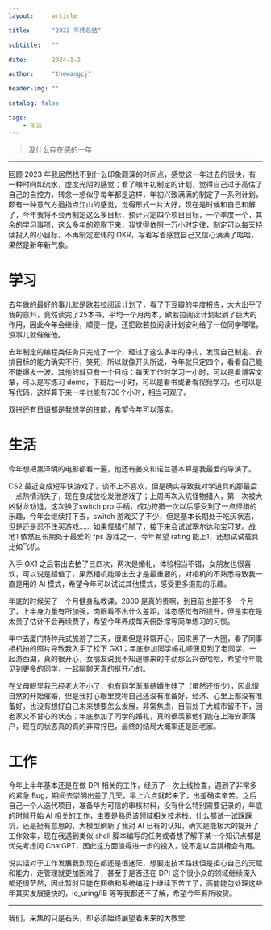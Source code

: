 ```yaml
---
layout:     article

title:      "2023 年终总结"

subtitle:   ""

date:       2024-1-2

author:     "thewangcj"

header-img: ""

catalog: false

tags:
    - 生活
---
```


> 没什么存在感的一年

------
<!--more-->

回顾 2023 年我居然找不到什么印象颇深的时间点，感觉这一年过去的很快，有一种时间如流水，虚度光阴的感觉；看了眼年初制定的计划，觉得自己过于高估了自己的自控力，转念一想似乎每年都是这样，年初兴致满满的制定了一系列计划，颇有一种意气方遒指点江山的感觉，觉得形式一片大好，现在是时候和自己和解了，今年我将不会再制定这么多目标，预计只定四个项目目标，一个季度一个，其余的学习事项，这么多年的观察下来，我觉得依照一万小时定律，制定可以每天持续投入的小目标，不再制定宏伟的 OKR，写着写着感觉自己又信心满满了哈哈，果然是新年新气象。
# 学习
去年做的最好的事儿就是欧若拉阅读计划了，看了下豆瓣的年度报告，大大出乎了我的意料，竟然读完了25本书，平均一个月两本，欧若拉阅读计划起到了巨大的作用，因此今年会继续，顺便一提，还把欧若拉阅读计划安利给了一位同学嘿嘿，没事儿就催催他。

去年制定的编程类任务只完成了一个，经过了这么多年的挣扎，发现自己制定、安排目标的能力确实不行，笑死，所以就像开头所说，今年就只定四个，看看自己能不能爆发一波。其他的就只有一个目标：每天工作时学习一小时，可以是看博客文章，可以是写练习 demo，下班后一小时，可以是看书或者看视频学习，也可以是写代码，这样算下来一年也能有730个小时，相当可观了。

双拼还有日语都是我想学的技能，希望今年可以落实。
# 生活
今年想把黑泽明的电影都看一遍，他还有姜文和诺兰基本算是我最爱的导演了。

CS2 最近变成短平快游戏了，谈不上不喜欢，但是确实导致我对学道具的那最后一点热情消失了，现在变成放松发泄游戏了；上周再次入坑怪物猎人，第一次被大凶豺龙劝退，这次换了switch pro 手柄，成功狩猎一次以后感受到了一点怪猎的乐趣，今年会继续打下去，switch 游戏买了不少，但是基本长期处于吃灰状态，但是还是忍不住买游戏…… 如果怪猎打腻了，接下来会试试塞尔达和宝可梦。战地1 依然且长期处于最爱的 fps 游戏之一，今年希望 rating 能上1，还想试试载具比如飞机。

入手 GX1 之后带出去拍了三四次，两次是婚礼，体验相当不错，女朋友也很喜欢，可以说是超值了，果然相机能带出去才是最重要的，对相机的不熟悉导致我一直是用的 AI 模式，希望今年可以试试其他模式，感受更多摄影的乐趣。

年底的时候买了一个月健身私教课，2800 是真的贵啊，到目前也差不多一个月了，上半身力量有所加强，肉眼看不出什么差距，体态感觉有所提升，但是实在是太贵了估计不会再续费了，希望今年养成每天俯卧撑等简单练习的习惯。

年中去厦门特种兵式旅游了三天，很累但是非常开心，回来黑了一大圈，看了同事相机拍的照片导致我入手了松下 GX1；年底参加同学婚礼顺便见到了老同学，一起游西湖，真的很开心，女朋友说我不知道哪来的牛劲那么兴奋哈哈，希望今年能见到更多的同学，一起聊聊天真的挺开心的。

在父母眼里我已经老大不小了，也有同学渐渐结婚生娃了（虽然还很少），因此很自然的开始催婚，但是我打心眼里觉得自己还没有准备好，经济、心里上都没有准备好，也没有想好自己未来想要怎么发展，非常焦虑，目前处于大城市留不下，回老家又不甘心的状态；年底参加了同学的婚礼，真的很羡慕他们能在上海安家落户，现在的状态真的真的非常拧巴，最终的结局大概率还是回老家。
# 工作
今年上半年基本还是在做 DPI 相关的工作，经历了一次上线检查，遇到了非常多的紧急 Bug，期间去崇明出差了几天，早上六点就起来了，出差确实辛苦。之后自己一个人迭代项目，准备华为可信的审核材料，没有什么特别需要记录的，年底的时候开始 AI 相关的工作，主要是熟悉该领域相关技术栈，什么都试一试踩踩坑，还是挺有意思的，大模型刷新了我对 AI 已有的认知，确实是能极大的提升了工作效率，现在我遇到类似 shell 脚本编写的任务或者想了解下某一个知识点都是优先考虑问 ChatGPT，因此这方面值得进一步的投入，说不定以后跳槽会有用。

说实话对于工作发展我到现在都还是很迷茫，想要走技术路线但是担心自己的天赋和能力，走管理就更加困难了，甚至于是否还在 DPI 这个很小众的领域继续深入都还很茫然，因此暂时只能在网络和系统编程上继续下苦工了，高能能包处理这些年其实发展挺快的，io_uring/IB 等等我都还不了解，希望今年有所收货。

---
我们，采集的只是石头，却必须始终展望着未来的大教堂

